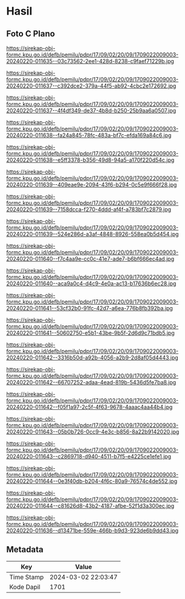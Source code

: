 # Hasil

## Foto C Plano

https://sirekap-obj-formc.kpu.go.id/defb/pemilu/pdpr/17/09/02/20/09/1709022009003-20240220-011635--03c73562-2ee1-428d-8238-c9faef71229b.jpg

https://sirekap-obj-formc.kpu.go.id/defb/pemilu/pdpr/17/09/02/20/09/1709022009003-20240220-011637--c392dce2-379a-44f5-ab92-4cbc2e172692.jpg

https://sirekap-obj-formc.kpu.go.id/defb/pemilu/pdpr/17/09/02/20/09/1709022009003-20240220-011637--4f4df349-de37-4b8d-b250-25b9aa6a0507.jpg

https://sirekap-obj-formc.kpu.go.id/defb/pemilu/pdpr/17/09/02/20/09/1709022009003-20240220-011638--fa24a845-78fc-483a-bf7c-efda169a84c6.jpg

https://sirekap-obj-formc.kpu.go.id/defb/pemilu/pdpr/17/09/02/20/09/1709022009003-20240220-011638--e5ff3378-b356-49d8-94a5-a170f220d54c.jpg

https://sirekap-obj-formc.kpu.go.id/defb/pemilu/pdpr/17/09/02/20/09/1709022009003-20240220-011639--409eae9e-2094-43f6-b294-0c5e9f666f28.jpg

https://sirekap-obj-formc.kpu.go.id/defb/pemilu/pdpr/17/09/02/20/09/1709022009003-20240220-011639--7158dcca-f270-4ddd-af4f-a783bf7c2879.jpg

https://sirekap-obj-formc.kpu.go.id/defb/pemilu/pdpr/17/09/02/20/09/1709022009003-20240220-011639--524e286d-a3af-4848-8926-558ea0b5d454.jpg

https://sirekap-obj-formc.kpu.go.id/defb/pemilu/pdpr/17/09/02/20/09/1709022009003-20240220-011640--f7c4aa9e-cc0c-41e7-ade7-b6bf666ec4ad.jpg

https://sirekap-obj-formc.kpu.go.id/defb/pemilu/pdpr/17/09/02/20/09/1709022009003-20240220-011640--aca9a0c4-d4c9-4e0a-ac13-b17636b6ec28.jpg

https://sirekap-obj-formc.kpu.go.id/defb/pemilu/pdpr/17/09/02/20/09/1709022009003-20240220-011641--53cf32b0-91fc-42d7-a6ea-776b8fb392ba.jpg

https://sirekap-obj-formc.kpu.go.id/defb/pemilu/pdpr/17/09/02/20/09/1709022009003-20240220-011641--50602750-e5b1-43be-9b5f-2d6d9c71bdb5.jpg

https://sirekap-obj-formc.kpu.go.id/defb/pemilu/pdpr/17/09/02/20/09/1709022009003-20240220-011642--3316b50d-a92b-4056-a2b9-2d8af05d4443.jpg

https://sirekap-obj-formc.kpu.go.id/defb/pemilu/pdpr/17/09/02/20/09/1709022009003-20240220-011642--66707252-adaa-4ead-819b-5436d5fe7ba8.jpg

https://sirekap-obj-formc.kpu.go.id/defb/pemilu/pdpr/17/09/02/20/09/1709022009003-20240220-011642--f05f1a97-2c5f-4f63-9678-4aaac4aa44b4.jpg

https://sirekap-obj-formc.kpu.go.id/defb/pemilu/pdpr/17/09/02/20/09/1709022009003-20240220-011643--05b0b726-0cc9-4e3c-b856-8a22b9142020.jpg

https://sirekap-obj-formc.kpu.go.id/defb/pemilu/pdpr/17/09/02/20/09/1709022009003-20240220-011643--c2869718-d940-4511-b7f5-e4225ce1efe1.jpg

https://sirekap-obj-formc.kpu.go.id/defb/pemilu/pdpr/17/09/02/20/09/1709022009003-20240220-011644--0e3f40db-b204-4f6c-80a9-76574c4de552.jpg

https://sirekap-obj-formc.kpu.go.id/defb/pemilu/pdpr/17/09/02/20/09/1709022009003-20240220-011644--c81626d8-43b2-4187-afbe-52f1d3a300ec.jpg

https://sirekap-obj-formc.kpu.go.id/defb/pemilu/pdpr/17/09/02/20/09/1709022009003-20240220-011636--d13471be-559e-466b-b9d3-923de6b9dd43.jpg


## Metadata

| Key        | Value               |
| ---------- | ------------------- |
| Time Stamp | 2024-03-02 22:03:47 |
| Kode Dapil | 1701                |



